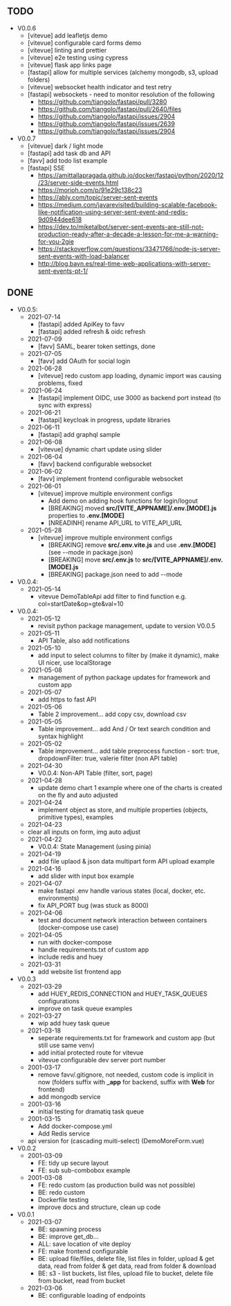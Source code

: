 ## TODO
- V0.0.6
  - [vitevue] add leafletjs demo
  - [vitevue] configurable card forms demo
  - [vitevue] linting and prettier
  - [vitevue] e2e testing using cypress
  - [vitevue] flask app links page
  - [fastapi] allow for multiple services (alchemy mongodb, s3, upload folders)
  - [vitevue] websocket health indicator and test retry
  - [fastapi] websockets - need to monitor resolution of the following
    - https://github.com/tiangolo/fastapi/pull/3280
    - https://github.com/tiangolo/fastapi/pull/2640/files
    - https://github.com/tiangolo/fastapi/issues/2904
    - https://github.com/tiangolo/fastapi/issues/2639
    - https://github.com/tiangolo/fastapi/issues/2904
- V0.0.7
  - [vitevue] dark / light mode
  - [fastapi] add task db and API
  - [favv] add todo list example
  - [fastapi] SSE
    - https://amittallapragada.github.io/docker/fastapi/python/2020/12/23/server-side-events.html
    - https://morioh.com/p/91e29c138c23
    - https://ably.com/topic/server-sent-events
    - https://medium.com/javarevisited/building-scalable-facebook-like-notification-using-server-sent-event-and-redis-9d0944dee618
    - https://dev.to/miketalbot/server-sent-events-are-still-not-production-ready-after-a-decade-a-lesson-for-me-a-warning-for-you-2gie
    - https://stackoverflow.com/questions/33471766/node-js-server-sent-events-with-load-balancer
    - http://blog.bayn.es/real-time-web-applications-with-server-sent-events-pt-1/

## DONE
- V0.0.5:
  - 2021-07-14
    - [fastapi] added ApiKey to favv
    - [fastapi] added refresh & oidc refresh
  - 2021-07-09
    - [favv] SAML, bearer token settings, done
  - 2021-07-05
    - [favv] add OAuth for social login
  - 2021-06-28
    - [vitevue] redo custom app loading, dynamic import was causing problems, fixed
  - 2021-06-24
    - [fastapi] implement OIDC, use 3000 as backend port instead (to sync with express)
  - 2021-06-21
    - [fastapi] keycloak in progress, update libraries
  - 2021-06-11
    - [fastapi] add graphql sample
  - 2021-06-08
    - [vitevue] dynamic chart update using slider
  - 2021-06-04
    - [favv] backend configurable websocket
  - 2021-06-02
    - [favv] implement frontend configurable websocket
  - 2021-06-01
    - [vitevue] improve multiple environment configs
      - Add demo on adding hook functions for login/logout 
      - [BREAKING] moved **src/[VITE_APPNAME]/.env.[MODE].js** properties to **.env.[MODE]**
      - [NREADINH] rename API_URL to VITE_API_URL
  - 2021-05-28
    - [vitevue] improve multiple environment configs
      - [BREAKING] remove **src/.env.vite.js** and use **.env.[MODE]** (see --mode in package.json)
      - [BREAKING] move  **src/.env.js** to **src/[VITE_APPNAME]/.env.[MODE].js**
      - [BREAKING] package.json need to add --mode
- V0.0.4:
  - 2021-05-14
    - vitevue DemoTableApi add filter to find function e.g. col=startDate&op=gte&val=10
- V0.0.4:
  - 2021-05-12
    - revisit python package management, update to version V0.0.5
  - 2021-05-11
    - API Table, also add notifications
  - 2021-05-10
    - add input to select columns to filter by (make it dynamic), make UI nicer, use localStorage
  - 2021-05-08
    - management of python package updates for framework and custom app
  - 2021-05-07
    - add https to fast API
  - 2021-05-06
    - Table 2 improvement... add copy csv, download csv
  - 2021-05-05
    - Table improvement... add And / Or text search condition and syntax highlight
  - 2021-05-02
    - Table improvement... add table preprocess function - sort: true, dropdownFilter: true, valerie filter (non API table)
  - 2021-04-30
    - V0.0.4: Non-API Table (filter, sort, page)
  - 2021-04-28
    - update demo chart 1 example where one of the charts is created on the fly and auto adjusted
  - 2021-04-24
    - implement object as store, and multiple properties (objects, primitive types), examples
  - 2021-04-23
   - clear all inputs on form, img auto adjust
  - 2021-04-22
    - V0.0.4: State Management (using pinia)
  - 2021-04-19
    - add file uplaod & json data multipart form API upload example
  - 2021-04-16
    - add slider with input box example
  - 2021-04-07
    - make fastapi .env handle various states (local, docker, etc. environments)
    - fix API_PORT bug (was stuck as 8000)
  - 2021-04-06
    - test and document network interaction between containers (docker-compose use case)
  - 2021-04-05
    - run with docker-compose
    - handle requirements.txt of custom app
    - include redis and huey
  - 2021-03-31
    - add website list frontend app
- V0.0.3
  - 2021-03-29
    - add HUEY_REDIS_CONNECTION and HUEY_TASK_QUEUES configurations
    - improve on task queue examples
  - 2021-03-27
    - wip add huey task queue
  - 2021-03-18
    - seperate requirements.txt for framework and custom app (but still use same venv)
    - add initial protected route for vitevue
    - vitevue configurable dev server port number
  - 2001-03-17
    - remove favv/.gitignore, not needed, custom code is implicit in now (folders suffix with **_app** for backend, suffix with **Web** for frontend)
    - add mongodb service
  - 2001-03-16
    - initial testing for dramatiq task queue
  - 2001-03-15
    - Add docker-compose.yml
    - Add Redis service
  - api version for (cascading muiti-select) (DemoMoreForm.vue)
- V0.0.2
  - 2001-03-09
    - FE: tidy up secure layout
    - FE: sub sub-combobox example
  - 2001-03-08
    - FE: redo custom (as production build was not possible)
    - BE: redo custom
    - Dockerfile testing
    - improve docs and structure, clean up code
- V0.0.1
  - 2021-03-07
    - BE: spawning process
    - BE: improve get_db...
    - ALL: save location of vite deploy
    - FE: make frontend configurable
    - BE: upload file/files, delete file, list files in folder, upload & get data, read from folder & get data, read from folder & download
    - BE: s3 - list buckets, list files, upload file to bucket, delete file from bucket, read from bucket
  - 2021-03-06
    - BE: configurable loading of endpoints

